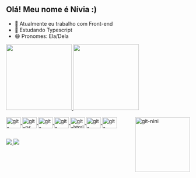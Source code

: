 ## Olá! Meu nome é Nívia :)
- 🔭 Atualmente eu trabalho com Front-end
- 🌱 Estudando Typescript
- 😄 Pronomes: Ela/Dela

<div>
  <a href="https://github.com/niviaaraujo">
    <img height="180em" src="https://github-readme-stats.vercel.app/api?username=niviaaraujo&show_icons=true&theme=dracula&include_all_commits=true&count_private=true"/>
    <img height="180em" src="https://github-readme-stats.vercel.app/api/top-langs/?username=niviaaraujo&layout=compact&langs_count=16&theme=dracula"/>
</div>
<div style="display: inline_block"><br>
  <img align="right" alt="git-nini" height="150" width="150" src="https://s7.gifyu.com/images/ezgif.com-gif-maker3c713f7f7852fec4.gif"> <!-imagem gif-->
  <img align="center" alt="git-aftereffects" height="30" width="40" img src="https://cdn.jsdelivr.net/gh/devicons/devicon/icons/aftereffects/aftereffects-original.svg">
  <img align="center" alt="git-ps" height="30" width="40" img src="https://cdn.jsdelivr.net/gh/devicons/devicon/icons/photoshop/photoshop-plain.svg">
  <img align="center" alt="git-illustrator" height="30" width="40" img src="https://cdn.jsdelivr.net/gh/devicons/devicon/icons/illustrator/illustrator-plain.svg">
  <img align="center" alt="git-python" height="30" width="40" img src="https://cdn.jsdelivr.net/gh/devicons/devicon/icons/python/python-plain.svg">
  <img align="center" alt="git-html" height="30" width="40" img src="https://cdn.jsdelivr.net/gh/devicons/devicon/icons/html5/html5-original.svg">
  <img align="center" alt="git-javascript" height="30" width="40" img src="https://cdn.jsdelivr.net/gh/devicons/devicon/icons/javascript/javascript-original.svg">
  <img align="center" alt="git-react" height="30" width="40" img src="https://cdn.jsdelivr.net/gh/devicons/devicon/icons/react/react-original.svg">
 
</div>
 
##
<div>
  <a href="https://www.linkedin.com/in/nívia-araújo" target="_blank"> <img src="https://img.shields.io/badge/LinkedIn-0077B5?style=for-the-badge&logo=linkedin&logoColor=white" target="_blank"> </a>
  <a href="mailto:niviadelimaaraujo@gmail.com"> <img src="https://img.shields.io/badge/Gmail-D14836?style=for-the-badge&logo=gmail&logoColor=white"> <target="_blank"> </a>

 
<div>
 
